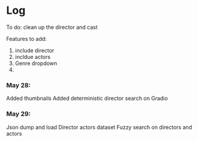 # Log
To do:
clean up the director and cast 



Features to add:
1. include director
2. incldue actors
3. Genre dropdown
4. 
### May 28:
Added thumbnails
Added deterministic director search on Gradio

### May 29:
Json dump and load
Director actors dataset
Fuzzy search on directors and actors

